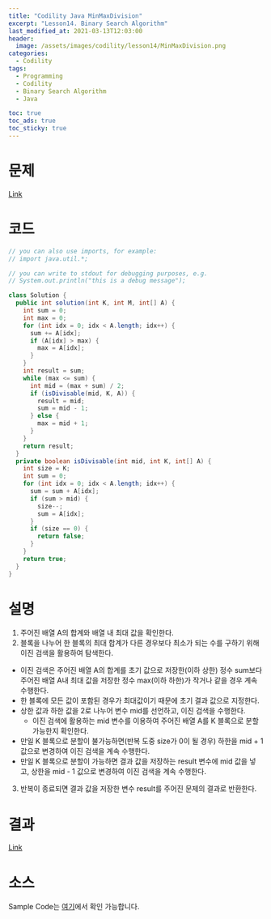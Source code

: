 ```yaml
---
title: "Codility Java MinMaxDivision"
excerpt: "Lesson14. Binary Search Algorithm"
last_modified_at: 2021-03-13T12:03:00
header:
  image: /assets/images/codility/lesson14/MinMaxDivision.png
categories:
  - Codility
tags:
  - Programming
  - Codility
  - Binary Search Algorithm
  - Java

toc: true
toc_ads: true
toc_sticky: true
---
```

# 문제
[Link](https://app.codility.com/programmers/lessons/14-binary_search_algorithm/min_max_division/)

# 코드
```java
// you can also use imports, for example:
// import java.util.*;

// you can write to stdout for debugging purposes, e.g.
// System.out.println("this is a debug message");

class Solution {
  public int solution(int K, int M, int[] A) {
    int sum = 0;
    int max = 0;
    for (int idx = 0; idx < A.length; idx++) {
      sum += A[idx];
      if (A[idx] > max) {
        max = A[idx];
      }
    }
    int result = sum;
    while (max <= sum) {
      int mid = (max + sum) / 2;
      if (isDivisable(mid, K, A)) {
        result = mid;
        sum = mid - 1;
      } else {
        max = mid + 1;
      }
    }
    return result;
  }
  private boolean isDivisable(int mid, int K, int[] A) {
    int size = K;
    int sum = 0;
    for (int idx = 0; idx < A.length; idx++) {
      sum = sum + A[idx];
      if (sum > mid) {
        size--;
        sum = A[idx];
      }
      if (size == 0) {
        return false;
      }
    }
    return true;
  }
}

```

# 설명
1. 주어진 배열 A의 합계와 배열 내 최대 값을 확인한다.
2. 블록을 나누어 한 블록의 최대 합계가 다른 경우보다 최소가 되는 수를 구하기 위해 이진 검색을 활용하여 탐색한다.
  - 이진 검색은 주어진 배열 A의 합계를 초기 값으로 저장한(이하 상한) 정수 sum보다 주어진 배열 A내 최대 값을 저장한 정수 max(이하 하한)가 작거나 같을 경우 계속 수행한다.
  - 한 블록에 모든 값이 포함된 경우가 최대값이기 때문에 초기 결과 값으로 지정한다.
  - 상한 값과 하한 값을 2로 나누어 변수 mid를 선언하고, 이진 검색을 수행한다.
    - 이진 검색에 활용하는 mid 변수를 이용하여 주어진 배열 A를 K 블록으로 분할 가능한지 확인한다.
  - 만일 K 블록으로 분할이 불가능하면(반복 도중 size가 0이 될 경우) 하한을 mid + 1 값으로 변경하여 이진 검색을 계속 수행한다.
  - 만일 K 블록으로 분할이 가능하면 결과 값을 저장하는 result 변수에 mid 값을 넣고, 상한을 mid - 1 값으로 변경하여 이진 검색을 계속 수행한다.
3. 반복이 종료되면 결과 값을 저장한 변수 result를 주어진 문제의 결과로 반환한다.

# 결과
[Link](https://app.codility.com/demo/results/trainingTRFHH9-GJE/)

# 소스
Sample Code는 [여기](https://github.com/GracefulSoul/codility/blob/master/src/main/java/lesson14/MinMaxDivision.java)에서 확인 가능합니다.
